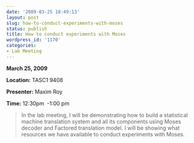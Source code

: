 ```yaml
---
date: '2009-03-25 18:49:13'
layout: post
slug: how-to-conduct-experiments-with-moses
status: publish
title: How to conduct experiments with Moses
wordpress_id: '1170'
categories:
- Lab Meeting
---
```




**March 25, 2009**

**Location:** TASC1 9408

**Presenter:** Maxim Roy

**Time:** 12:30pm  -1:00 pm


> In the lab meeting, I will be demonstrating how to build a statistical machine translation system and all its components using Moses decoder and Factored translation model. I will be showing what resources we have available to conduct experiments with Moses.
